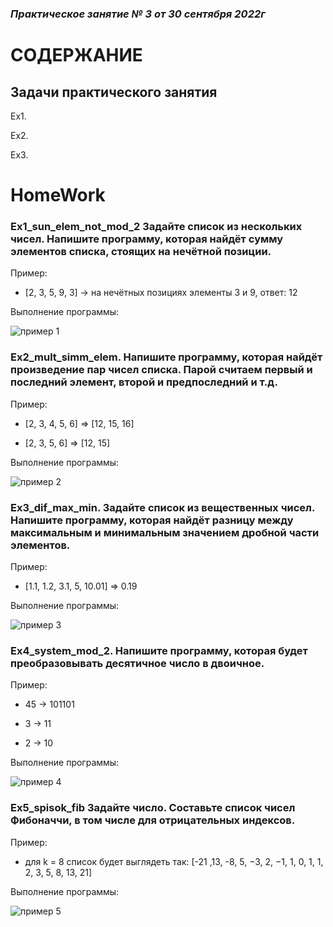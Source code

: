 ### *Практическое занятие № 3 от 30 сентября 2022г*

# СОДЕРЖАНИЕ

## Задачи практического занятия

Ex1. 

Ex2. 

Ex3. 

# HomeWork

### Ex1_sun_elem_not_mod_2 Задайте список из нескольких чисел. Напишите программу, которая найдёт сумму элементов списка, стоящих на нечётной позиции.

Пример:

- [2, 3, 5, 9, 3] -> на нечётных позициях элементы 3 и 9, ответ: 12

Выполнение программы:

![пример 1](https://github.com/EkaterinaGugina/Practicum_Python_27_09_22/blob/main/HomeWork_27_09_22/Ex1_dict_index_num.png)

### Ex2_mult_simm_elem. Напишите программу, которая найдёт произведение пар чисел списка. Парой считаем первый и последний элемент, второй и предпоследний и т.д.

Пример:

- [2, 3, 4, 5, 6] => [12, 15, 16]

- [2, 3, 5, 6] => [12, 15]

Выполнение программы:

![пример 2](https://github.com/EkaterinaGugina/Practicum_Python_27_09_22/blob/main/HomeWork_27_09_22/Ex2_array_factorial_num.png)

### Ex3_dif_max_min. Задайте список из вещественных чисел. Напишите программу, которая найдёт разницу между максимальным и минимальным значением дробной части элементов.

Пример:

- [1.1, 1.2, 3.1, 5, 10.01] => 0.19

Выполнение программы:

![пример 3](https://github.com/EkaterinaGugina/Practicum_Python_27_09_22/blob/main/HomeWork_27_09_22/Ex3_2_zam_lim.png)

### Ex4_system_mod_2. Напишите программу, которая будет преобразовывать десятичное число в двоичное.

Пример:

- 45 -> 101101

- 3 -> 11

- 2 -> 10

Выполнение программы:

![пример 4](https://github.com/EkaterinaGugina/Practicum_Python_27_09_22/blob/main/HomeWork_27_09_22/Ex4_mult_condition_file.png)

### Ex5_spisok_fib Задайте число. Составьте список чисел Фибоначчи, в том числе для отрицательных индексов.

Пример:

- для k = 8 список будет выглядеть так: [-21 ,13, -8, 5, −3, 2, −1, 1, 0, 1, 1, 2, 3, 5, 8, 13, 21]

Выполнение программы:

![пример 5](https://github.com/EkaterinaGugina/Practicum_Python_27_09_22/blob/main/HomeWork_27_09_22/Ex4_mult_condition_file.png)
